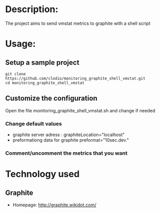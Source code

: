 # Description:

The project aims to send vmstat metrics to graphite with a shell script

# Usage:

## Setup a sample project

    git clone https://github.com/clodio/monitoring_graphite_shell_vmstat.git
    cd monitoring_graphite_shell_vmstat

## Customize the configuration

Open the file monitoring_graphite_shell_vmstat.sh and change if needed

### Change default values
- graphite server adress : 
    graphiteLocation="localhost" 
- preformationg data for graphite
    preformat="10sec.dev." 

### Comment/uncomment the metrics that you want

# Technology used

## Graphite

- Homepage: <http://graphite.wikidot.com/>
